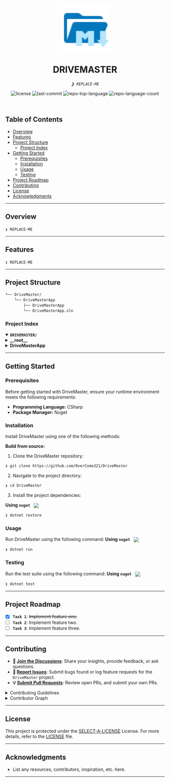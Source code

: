 <p align="center">
    <img src="https://raw.githubusercontent.com/PKief/vscode-material-icon-theme/ec559a9f6bfd399b82bb44393651661b08aaf7ba/icons/folder-markdown-open.svg" align="center" width="30%">
</p>
<p align="center"><h1 align="center">DRIVEMASTER</h1></p>
<p align="center">
	<em><code>❯ REPLACE-ME</code></em>
</p>
<p align="center">
	<img src="https://img.shields.io/github/license/OverCome321/DriveMaster?style=default&logo=opensourceinitiative&logoColor=white&color=0080ff" alt="license">
	<img src="https://img.shields.io/github/last-commit/OverCome321/DriveMaster?style=default&logo=git&logoColor=white&color=0080ff" alt="last-commit">
	<img src="https://img.shields.io/github/languages/top/OverCome321/DriveMaster?style=default&color=0080ff" alt="repo-top-language">
	<img src="https://img.shields.io/github/languages/count/OverCome321/DriveMaster?style=default&color=0080ff" alt="repo-language-count">
</p>
<p align="center"><!-- default option, no dependency badges. -->
</p>
<p align="center">
	<!-- default option, no dependency badges. -->
</p>
<br>

##  Table of Contents

- [ Overview](#-overview)
- [ Features](#-features)
- [ Project Structure](#-project-structure)
  - [ Project Index](#-project-index)
- [ Getting Started](#-getting-started)
  - [ Prerequisites](#-prerequisites)
  - [ Installation](#-installation)
  - [ Usage](#-usage)
  - [ Testing](#-testing)
- [ Project Roadmap](#-project-roadmap)
- [ Contributing](#-contributing)
- [ License](#-license)
- [ Acknowledgments](#-acknowledgments)

---

##  Overview

<code>❯ REPLACE-ME</code>

---

##  Features

<code>❯ REPLACE-ME</code>

---

##  Project Structure

```sh
└── DriveMaster/
    └── DriveMasterApp
        ├── DriveMasterApp
        └── DriveMasterApp.sln
```


###  Project Index
<details open>
	<summary><b><code>DRIVEMASTER/</code></b></summary>
	<details> <!-- __root__ Submodule -->
		<summary><b>__root__</b></summary>
		<blockquote>
			<table>
			</table>
		</blockquote>
	</details>
	<details> <!-- DriveMasterApp Submodule -->
		<summary><b>DriveMasterApp</b></summary>
		<blockquote>
			<table>
			<tr>
				<td><b><a href='https://github.com/OverCome321/DriveMaster/blob/master/DriveMasterApp/DriveMasterApp.sln'>DriveMasterApp.sln</a></b></td>
				<td><code>❯ REPLACE-ME</code></td>
			</tr>
			</table>
			<details>
				<summary><b>DriveMasterApp</b></summary>
				<blockquote>
					<table>
					<tr>
						<td><b><a href='https://github.com/OverCome321/DriveMaster/blob/master/DriveMasterApp/DriveMasterApp/Form1.resx'>Form1.resx</a></b></td>
						<td><code>❯ REPLACE-ME</code></td>
					</tr>
					<tr>
						<td><b><a href='https://github.com/OverCome321/DriveMaster/blob/master/DriveMasterApp/DriveMasterApp/Form1.Designer.cs'>Form1.Designer.cs</a></b></td>
						<td><code>❯ REPLACE-ME</code></td>
					</tr>
					<tr>
						<td><b><a href='https://github.com/OverCome321/DriveMaster/blob/master/DriveMasterApp/DriveMasterApp/DriveMasterApp.csproj'>DriveMasterApp.csproj</a></b></td>
						<td><code>❯ REPLACE-ME</code></td>
					</tr>
					<tr>
						<td><b><a href='https://github.com/OverCome321/DriveMaster/blob/master/DriveMasterApp/DriveMasterApp/Program.cs'>Program.cs</a></b></td>
						<td><code>❯ REPLACE-ME</code></td>
					</tr>
					<tr>
						<td><b><a href='https://github.com/OverCome321/DriveMaster/blob/master/DriveMasterApp/DriveMasterApp/Form1.cs'>Form1.cs</a></b></td>
						<td><code>❯ REPLACE-ME</code></td>
					</tr>
					</table>
				</blockquote>
			</details>
		</blockquote>
	</details>
</details>

---
##  Getting Started

###  Prerequisites

Before getting started with DriveMaster, ensure your runtime environment meets the following requirements:

- **Programming Language:** CSharp
- **Package Manager:** Nuget


###  Installation

Install DriveMaster using one of the following methods:

**Build from source:**

1. Clone the DriveMaster repository:
```sh
❯ git clone https://github.com/OverCome321/DriveMaster
```

2. Navigate to the project directory:
```sh
❯ cd DriveMaster
```

3. Install the project dependencies:


**Using `nuget`** &nbsp; [<img align="center" src="https://img.shields.io/badge/C%23-239120.svg?style={badge_style}&logo=c-sharp&logoColor=white" />](https://docs.microsoft.com/en-us/dotnet/csharp/)

```sh
❯ dotnet restore
```




###  Usage
Run DriveMaster using the following command:
**Using `nuget`** &nbsp; [<img align="center" src="https://img.shields.io/badge/C%23-239120.svg?style={badge_style}&logo=c-sharp&logoColor=white" />](https://docs.microsoft.com/en-us/dotnet/csharp/)

```sh
❯ dotnet run
```


###  Testing
Run the test suite using the following command:
**Using `nuget`** &nbsp; [<img align="center" src="https://img.shields.io/badge/C%23-239120.svg?style={badge_style}&logo=c-sharp&logoColor=white" />](https://docs.microsoft.com/en-us/dotnet/csharp/)

```sh
❯ dotnet test
```


---
##  Project Roadmap

- [X] **`Task 1`**: <strike>Implement feature one.</strike>
- [ ] **`Task 2`**: Implement feature two.
- [ ] **`Task 3`**: Implement feature three.

---

##  Contributing

- **💬 [Join the Discussions](https://github.com/OverCome321/DriveMaster/discussions)**: Share your insights, provide feedback, or ask questions.
- **🐛 [Report Issues](https://github.com/OverCome321/DriveMaster/issues)**: Submit bugs found or log feature requests for the `DriveMaster` project.
- **💡 [Submit Pull Requests](https://github.com/OverCome321/DriveMaster/blob/main/CONTRIBUTING.md)**: Review open PRs, and submit your own PRs.

<details closed>
<summary>Contributing Guidelines</summary>

1. **Fork the Repository**: Start by forking the project repository to your github account.
2. **Clone Locally**: Clone the forked repository to your local machine using a git client.
   ```sh
   git clone https://github.com/OverCome321/DriveMaster
   ```
3. **Create a New Branch**: Always work on a new branch, giving it a descriptive name.
   ```sh
   git checkout -b new-feature-x
   ```
4. **Make Your Changes**: Develop and test your changes locally.
5. **Commit Your Changes**: Commit with a clear message describing your updates.
   ```sh
   git commit -m 'Implemented new feature x.'
   ```
6. **Push to github**: Push the changes to your forked repository.
   ```sh
   git push origin new-feature-x
   ```
7. **Submit a Pull Request**: Create a PR against the original project repository. Clearly describe the changes and their motivations.
8. **Review**: Once your PR is reviewed and approved, it will be merged into the main branch. Congratulations on your contribution!
</details>

<details closed>
<summary>Contributor Graph</summary>
<br>
<p align="left">
   <a href="https://github.com{/OverCome321/DriveMaster/}graphs/contributors">
      <img src="https://contrib.rocks/image?repo=OverCome321/DriveMaster">
   </a>
</p>
</details>

---

##  License

This project is protected under the [SELECT-A-LICENSE](https://choosealicense.com/licenses) License. For more details, refer to the [LICENSE](https://choosealicense.com/licenses/) file.

---

##  Acknowledgments

- List any resources, contributors, inspiration, etc. here.

---
